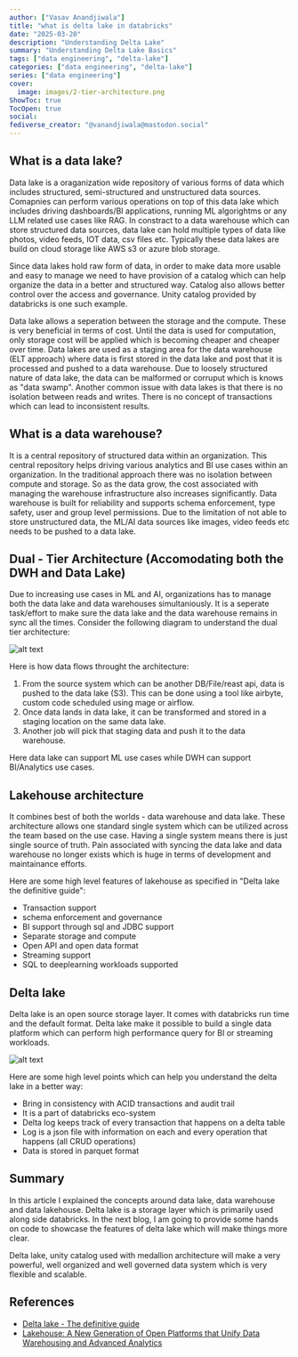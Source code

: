```yaml
---
author: ["Vasav Anandjiwala"]
title: "what is delta lake in databricks"
date: "2025-03-20"
description: "Understanding Delta Lake"
summary: "Understanding Delta Lake Basics"
tags: ["data engineering", "delta-lake"]
categories: ["data engineering", "delta-lake"]
series: ["data engineering"]
cover:
  image: images/2-tier-architecture.png
ShowToc: true
TocOpen: true
social:
fediverse_creator: "@vanandjiwala@mastodon.social"
---
```


## What is a data lake?

Data lake is a oraganization wide repository of various forms of data which includes structured, semi-structured and unstructured data sources. Comapnies can perform various operations on top of this data lake which includes driving dashboards/BI applications, running ML algorightms or any LLM related use cases like RAG. In constract to a data warehouse which can store structured data sources, data lake can hold multiple types of data like photos, video feeds, IOT data, csv files etc. Typically these data lakes are build on cloud storage like AWS s3 or azure blob storage.

Since data lakes hold raw form of data, in order to make data more usable and easy to manage we need to have provision of a catalog which can help organize the data in a better and structured way. Catalog also allows better control over the access and governance. Unity catalog provided by databricks is one such example.

Data lake allows a seperation between the storage and the compute. These is very beneficial in terms of cost. Until the data is used for computation, only storage cost will be applied which is becoming cheaper and cheaper over time. Data lakes are used as a staging area for the data warehouse (ELT approach) where data is first stored in the data lake and post that it is processed and pushed to a data warehouse. Due to loosely structured nature of data lake, the data can be malformed or corruput which is knows as "data swamp". Another common issue with data lakes is that there is no isolation between reads and writes. There is no concept of transactions which can lead to inconsistent results.

## What is a data warehouse?

It is a central repository of structured data within an organization. This central repository helps driving various analytics and BI use cases within an organization. In the traditional approach there was no isolation between compute and storage. So as the data grow, the cost associated with managing the warehouse infrastructure also increases significantly. Data warehouse is built for reliability and supports schema enforcement, type safety, user and group level permissions. Due to the limitation of not able to store unstructured data, the ML/AI data sources like images, video feeds etc needs to be pushed to a data lake.

## Dual - Tier Architecture (Accomodating both the DWH and Data Lake)

Due to increasing use cases in ML and AI, organizations has to manage both the data lake and data warehouses simultaniously. It is a seperate task/effort to make sure the data lake and the data warehouse remains in sync all the times. Consider the following diagram to understand the dual tier architecture:

![alt text](https://vasav.co.in/images/2-tier-architecture.png)

Here is how data flows throught the architecture:

1. From the source system which can be another DB/File/reast api, data is pushed to the data lake (S3). This can be done using a tool like airbyte, custom code scheduled using mage or airflow.
2. Once data lands in data lake, it can be transformed and stored in a staging location on the same data lake.
3. Another job will pick that staging data and push it to the data warehouse.

Here data lake can support ML use cases while DWH can support BI/Analytics use cases.

## Lakehouse architecture

It combines best of both the worlds - data warehouse and data lake. These architecture allows one standard single system which can be utilized across the team based on the use case. Having a single system means there is just single source of truth. Pain associated with syncing the data lake and data warehouse no longer exists which is huge in terms of development and maintainance efforts.

Here are some high level features of lakehouse as specified in "Delta lake the definitive guide":

- Transaction support
- schema enforcement and governance
- BI support through sql and JDBC support
- Separate storage and compute
- Open API and open data format
- Streaming support
- SQL to deeplearning workloads supported

## Delta lake

Delta lake is an open source storage layer. It comes with databricks run time and the default format. Delta lake make it possible to build a single data platform which can perform high performance query for BI or streaming workloads.

![alt text](https://www.databricks.com/wp-content/uploads/2020/01/data-lakehouse-new.png)

Here are some high level points which can help you understand the delta lake in a better way:

- Bring in consistency with ACID transactions and audit trail
- It is a part of databricks eco-system
- Delta log keeps track of every transaction that happens on a delta table
- Log is a json file with information on each and every operation that happens (all CRUD operations)
- Data is stored in parquet format

## Summary

In this article I explained the concepts around data lake, data warehouse and data lakehouse. Delta lake is a storage layer which is primarily used along side databricks. In the next blog, I am going to provide some hands on code to showcase the features of delta lake which will make things more clear.

Delta lake, unity catalog used with medallion architecture will make a very powerful, well organized and well governed data system which is very flexible and scalable.

## References

- [Delta lake - The definitive guide](https://www.databricks.com/resources/ebook/delta-lake-the-definitive-guide-by-oreilly)
- [Lakehouse: A New Generation of Open Platforms that Unify
  Data Warehousing and Advanced Analytics](https://www.cidrdb.org/cidr2021/papers/cidr2021_paper17.pdf)
